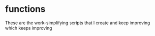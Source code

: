 # functions
These are the work-simplifying scripts that I create and keep improving which keeps improving 
